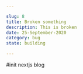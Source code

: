 ```yaml
---

slug: 8
title: Broken something
description: This is broken
date: 25-September-2020
category: bug
state: building

---
```


#init nextjs blog
